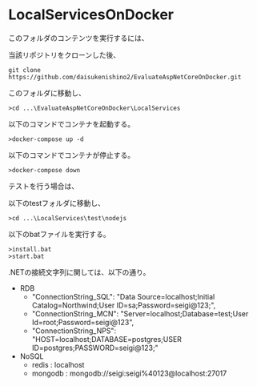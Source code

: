 # LocalServicesOnDocker
このフォルダのコンテンツを実行するには、

当該リポジトリをクローンした後、
```
git clone https://github.com/daisukenishino2/EvaluateAspNetCoreOnDocker.git
```

このフォルダに移動し、
```
>cd ...\EvaluateAspNetCoreOnDocker\LocalServices
```

以下のコマンドでコンテナを起動する。
```
>docker-compose up -d
```

以下のコマンドでコンテナが停止する。
```
>docker-compose down
```

テストを行う場合は、

以下のtestフォルダに移動し、
```
>cd ...\LocalServices\test\nodejs
```

以下のbatファイルを実行する。
```
>install.bat
>start.bat
```

.NETの接続文字列に関しては、以下の通り。

- RDB
  - "ConnectionString_SQL": "Data Source=localhost;Initial Catalog=Northwind;User ID=sa;Password=seigi@123;",
  - "ConnectionString_MCN": "Server=localhost;Database=test;User Id=root;Password=seigi@123",
  - "ConnectionString_NPS": "HOST=localhost;DATABASE=postgres;USER ID=postgres;PASSWORD=seigi@123;"
- NoSQL
  - redis : localhost
  - mongodb : mongodb://seigi:seigi%40123@localhost:27017
